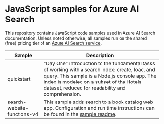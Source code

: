 # JavaScript samples for Azure AI Search

This repository contains JavaScript code samples used in Azure AI Search documentation. Unless noted otherwise, all samples run on the shared (free) pricing tier of an [Azure AI Search service](https://learn.microsoft.com/azure/search/search-create-service-portal).

| Sample | Description |
|--------|-------------|
| quickstart | "Day One" introduction to the fundamental tasks of working with a search index: create, load, and query. This sample is a  Node.js console app. The index is modeled on a subset of the Hotels dataset, reduced for readability and comprehension. |
| search-website-functions-v4 | This sample adds search to a book catalog web app. Configuration and run time instructions can be found in the [sample readme](/search-website-functions-v4/README.md). |
